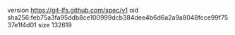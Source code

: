 version https://git-lfs.github.com/spec/v1
oid sha256:feb75a3fa95ddb8ce100999dcb384dee4b6d6a2a9a8048fcce99f7537e1f4d01
size 132619
